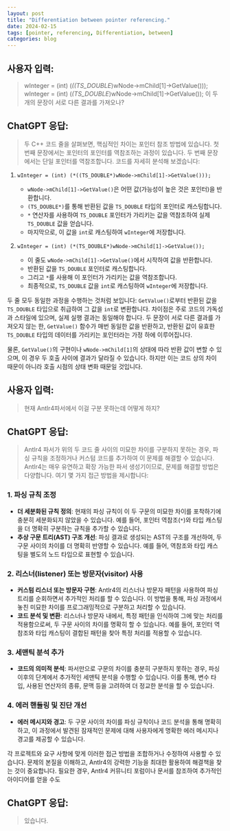 ```yaml
---
layout: post
title: "Differentiation between pointer referencing."
date: 2024-02-15
tags: [pointer, referencing, Differentiation, between]
categories: blog
---
```


## 사용자 입력:
> wInteger = (int) (*((TS_DOUBLE*)wNode->mChild[1]->GetValue()));
wInteger = (int) (*(TS_DOUBLE*)wNode->mChild[1]->GetValue());     이 두 개의 문장이 서로 다른 결과를 가져오나?

## ChatGPT 응답:
> 두 C++ 코드 줄을 살펴보면, 핵심적인 차이는 포인터 참조 방법에 있습니다. 첫 번째 문장에서는 포인터의 포인터를 역참조하는 과정이 있습니다. 두 번째 문장에서는 단일 포인터를 역참조합니다. 코드를 자세히 분석해 보겠습니다:

1. `wInteger = (int) (*((TS_DOUBLE*)wNode->mChild[1]->GetValue()));`
   - `wNode->mChild[1]->GetValue()`은 어떤 값(가능성이 높은 것은 포인터)을 반환합니다.
   - `(TS_DOUBLE*)`를 통해 반환된 값을 `TS_DOUBLE` 타입의 포인터로 캐스팅합니다.
   - `*` 연산자를 사용하여 `TS_DOUBLE` 포인터가 가리키는 값을 역참조하여 실제 `TS_DOUBLE` 값을 얻습니다.
   - 마지막으로, 이 값을 `int`로 캐스팅하여 `wInteger`에 저장합니다.

2. `wInteger = (int) (*(TS_DOUBLE*)wNode->mChild[1]->GetValue());`
   - 이 줄도 `wNode->mChild[1]->GetValue()`에서 시작하여 값을 반환합니다.
   - 반환된 값을 `TS_DOUBLE` 포인터로 캐스팅합니다.
   - 그리고 `*`를 사용해 이 포인터가 가리키는 값을 역참조합니다.
   - 최종적으로, `TS_DOUBLE` 값을 `int`로 캐스팅하여 `wInteger`에 저장합니다.

두 줄 모두 동일한 과정을 수행하는 것처럼 보입니다: `GetValue()`로부터 반환된 값을 `TS_DOUBLE` 타입으로 취급하여 그 값을 `int`로 변환합니다. 차이점은 주로 코드의 가독성과 스타일에 있으며, 실제 실행 결과는 동일해야 합니다. 두 문장이 서로 다른 결과를 가져오지 않는 한, `GetValue()` 함수가 매번 동일한 값을 반환하고, 반환된 값이 유효한 `TS_DOUBLE` 타입의 데이터를 가리키는 포인터라는 가정 하에 이루어집니다.

물론, `GetValue()`의 구현이나 `wNode->mChild[1]`의 상태에 따라 반환 값이 변할 수 있으며, 이 경우 두 호출 사이에 결과가 달라질 수 있습니다. 하지만 이는 코드 상의 차이 때문이 아니라 호출 시점의 상태 변화 때문일 것입니다.

## 사용자 입력:
> 현재 Antlr4파서에서 이걸 구분 못하는데 어떻게 하지?

## ChatGPT 응답:
> Antlr4 파서가 위의 두 코드 줄 사이의 미묘한 차이를 구분하지 못하는 경우, 파싱 규칙을 조정하거나 커스텀 코드를 추가하여 이 문제를 해결할 수 있습니다. Antlr4는 매우 유연하고 확장 가능한 파서 생성기이므로, 문제를 해결할 방법은 다양합니다. 여기 몇 가지 접근 방법을 제시합니다:

### 1. 파싱 규칙 조정
- **더 세분화된 규칙 정의**: 현재의 파싱 규칙이 이 두 구문의 미묘한 차이를 포착하기에 충분히 세분화되지 않았을 수 있습니다. 예를 들어, 포인터 역참조(`*`)와 타입 캐스팅을 더 명확히 구분하는 규칙을 추가할 수 있습니다.
- **추상 구문 트리(AST) 구조 개선**: 파싱 결과로 생성되는 AST의 구조를 개선하여, 두 구문 사이의 차이를 더 명확히 반영할 수 있습니다. 예를 들어, 역참조와 타입 캐스팅을 별도의 노드 타입으로 표현할 수 있습니다.

### 2. 리스너(listener) 또는 방문자(visitor) 사용
- **커스텀 리스너 또는 방문자 구현**: Antlr4의 리스너나 방문자 패턴을 사용하여 파싱 트리를 순회하면서 추가적인 처리를 할 수 있습니다. 이 방법을 통해, 파싱 과정에서 놓친 미묘한 차이를 프로그래밍적으로 구분하고 처리할 수 있습니다.
- **코드 분석 및 변환**: 리스너나 방문자 내에서, 특정 패턴을 인식하여 그에 맞는 처리를 적용함으로써, 두 구문 사이의 차이를 명확히 할 수 있습니다. 예를 들어, 포인터 역참조와 타입 캐스팅이 결합된 패턴을 찾아 특정 처리를 적용할 수 있습니다.

### 3. 세맨틱 분석 추가
- **코드의 의미적 분석**: 파서만으로 구문의 차이를 충분히 구분하지 못하는 경우, 파싱 이후의 단계에서 추가적인 세맨틱 분석을 수행할 수 있습니다. 이를 통해, 변수 타입, 사용된 연산자의 종류, 문맥 등을 고려하여 더 정교한 분석을 할 수 있습니다.

### 4. 에러 핸들링 및 진단 개선
- **에러 메시지와 경고**: 두 구문 사이의 차이를 파싱 규칙이나 코드 분석을 통해 명확히 하고, 이 과정에서 발견된 잠재적인 문제에 대해 사용자에게 명확한 에러 메시지나 경고를 제공할 수 있습니다.

각 프로젝트와 요구 사항에 맞게 이러한 접근 방법을 조합하거나 수정하여 사용할 수 있습니다. 문제의 본질을 이해하고, Antlr4의 강력한 기능을 최대한 활용하여 해결책을 찾는 것이 중요합니다. 필요한 경우, Antlr4 커뮤니티 포럼이나 문서를 참조하여 추가적인 아이디어를 얻을 수도

## ChatGPT 응답:
>  있습니다.

